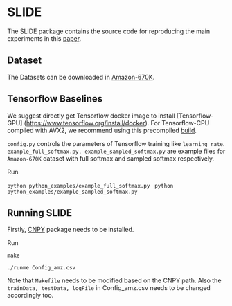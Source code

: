 # SLIDE

The SLIDE package contains the source code for reproducing the main experiments in this [paper](https://arxiv.org/pdf/1903.03129.pdf).

## Dataset

The Datasets can be downloaded in [Amazon-670K](https://drive.google.com/open?id=0B3lPMIHmG6vGdUJwRzltS1dvUVk).

## Tensorflow Baselines

We suggest directly get Tensorflow docker image to install [Tensorflow-GPU] (https://www.tensorflow.org/install/docker).
For Tensorflow-CPU compiled with AVX2, we recommend using this precompiled [build](https://github.com/lakshayg/tensorflow-build).

`config.py` controls the parameters of Tensorflow training like `learning rate`. `example_full_softmax.py, example_sampled_softmax.py` are example files for `Amazon-670K` dataset with full softmax and sampled softmax respectively.

Run

```python python_examples/example_full_softmax.py```
``` python python_examples/example_sampled_softmax.py```

## Running SLIDE

Firstly,  [CNPY](https://github.com/rogersce/cnpy) package needs to be installed. 

Run 

```make```

```./runme Config_amz.csv```

Note that `Makefile` needs to be modified based on the CNPY path. Also the `trainData, testData, logFile` in Config_amz.csv needs to be changed accordingly too.


